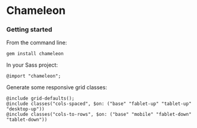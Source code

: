 Chameleon
=========


### Getting started

From the command line:

`gem install chameleon`


In your Sass project:

`@import "chameleon";`


Generate some responsive grid classes:

```
@include grid-defaults();
@include classes("cols-spaced", $on: ("base" "fablet-up" "tablet-up" "desktop-up"))
@include classes("cols-to-rows", $on: ("base" "mobile" "fablet-down" "tablet-down"))
```
